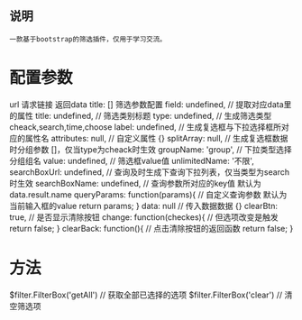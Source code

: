 ## 说明
	一款基于bootstrap的筛选插件，仅用于学习交流。


# 配置参数
url 请求链接 返回data
title: [] 筛选参数配置
	  field: undefined, // 提取对应data里的属性
		title: undefined, // 筛选类别标题
		type: undefined, // 生成筛选类型 cheack,search,time,choose
		label: undefined, // 生成复选框与下拉选择框所对应的属性名
		attributes: null, // 自定义属性 {}
		splitArray: null, // 生成复选框数据时分组参数 []，仅当type为cheack时生效
		groupName: 'group', // 下拉类型选择分组组名
		value: undefined, // 筛选框value值
		unlimitedName: '不限',
		searchBoxUrl: undefined, // 查询及时生成下查询下拉列表，仅当类型为search时生效 
		searchBoxName: undefined, // 查询参数所对应的key值 默认为data.result.name
		queryParams: function(params){ // 自定义查询参数 默认为当前输入框的value
			return params;
		}
data: null // 传入数据数据 {}
clearBtn: true, // 是否显示清除按钮
change: function(checkes){   // 但选项改变是触发
			return false;
}
clearBack: function(){ // 点击清除按钮的返回函数
			return false;
}

# 方法
$filter.FilterBox('getAll') // 获取全部已选择的选项
$filter.FilterBox('clear') // 清空筛选项